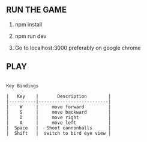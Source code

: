 ## RUN THE GAME

1. npm install

2. npm run dev

3. Go to localhost:3000 preferably on google chrome

## PLAY

```

Key Bindings

|   Key    |       Description        |
|----------|--------------------------|
|    W     |     move forward         |
|    S     |     move backward        |
|    D     |     move right           |
|    A     |     move left            |
|  Space   |   Shoot cannonballs      |
|  Shift   |  switch to bird eye view |

```